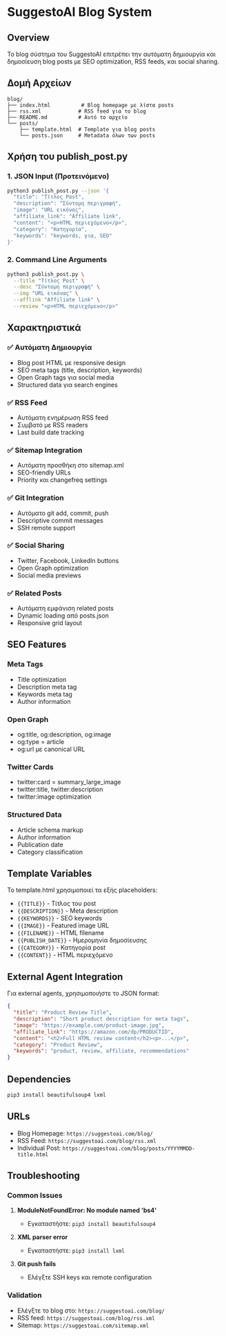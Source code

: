 # SuggestoAI Blog System

## Overview
Το blog σύστημα του SuggestoAI επιτρέπει την αυτόματη δημιουργία και δημοσίευση blog posts με SEO optimization, RSS feeds, και social sharing.

## Δομή Αρχείων
```
blog/
├── index.html          # Blog homepage με λίστα posts
├── rss.xml            # RSS feed για το blog
├── README.md          # Αυτό το αρχείο
└── posts/
    ├── template.html  # Template για blog posts
    └── posts.json     # Metadata όλων των posts
```

## Χρήση του publish_post.py

### 1. JSON Input (Προτεινόμενο)
```bash
python3 publish_post.py --json '{
  "title": "Τίτλος Post",
  "description": "Σύντομη περιγραφή",
  "image": "URL εικόνας",
  "affiliate_link": "Affiliate link",
  "content": "<p>HTML περιεχόμενο</p>",
  "category": "Κατηγορία",
  "keywords": "keywords, για, SEO"
}'
```

### 2. Command Line Arguments
```bash
python3 publish_post.py \
  --title "Τίτλος Post" \
  --desc "Σύντομη περιγραφή" \
  --img "URL εικόνας" \
  --afflink "Affiliate link" \
  --review "<p>HTML περιεχόμενο</p>"
```

## Χαρακτηριστικά

### ✅ Αυτόματη Δημιουργία
- Blog post HTML με responsive design
- SEO meta tags (title, description, keywords)
- Open Graph tags για social media
- Structured data για search engines

### ✅ RSS Feed
- Αυτόματη ενημέρωση RSS feed
- Συμβατό με RSS readers
- Last build date tracking

### ✅ Sitemap Integration
- Αυτόματη προσθήκη στο sitemap.xml
- SEO-friendly URLs
- Priority και changefreq settings

### ✅ Git Integration
- Αυτόματο git add, commit, push
- Descriptive commit messages
- SSH remote support

### ✅ Social Sharing
- Twitter, Facebook, LinkedIn buttons
- Open Graph optimization
- Social media previews

### ✅ Related Posts
- Αυτόματη εμφάνιση related posts
- Dynamic loading από posts.json
- Responsive grid layout

## SEO Features

### Meta Tags
- Title optimization
- Description meta tag
- Keywords meta tag
- Author information

### Open Graph
- og:title, og:description, og:image
- og:type = article
- og:url με canonical URL

### Twitter Cards
- twitter:card = summary_large_image
- twitter:title, twitter:description
- twitter:image optimization

### Structured Data
- Article schema markup
- Author information
- Publication date
- Category classification

## Template Variables

Το template.html χρησιμοποιεί τα εξής placeholders:

- `{{TITLE}}` - Τίτλος του post
- `{{DESCRIPTION}}` - Meta description
- `{{KEYWORDS}}` - SEO keywords
- `{{IMAGE}}` - Featured image URL
- `{{FILENAME}}` - HTML filename
- `{{PUBLISH_DATE}}` - Ημερομηνία δημοσίευσης
- `{{CATEGORY}}` - Κατηγορία post
- `{{CONTENT}}` - HTML περιεχόμενο

## External Agent Integration

Για external agents, χρησιμοποιήστε το JSON format:

```json
{
  "title": "Product Review Title",
  "description": "Short product description for meta tags",
  "image": "https://example.com/product-image.jpg",
  "affiliate_link": "https://amazon.com/dp/PRODUCTID",
  "content": "<h2>Full HTML review content</h2><p>...</p>",
  "category": "Product Review",
  "keywords": "product, review, affiliate, recommendations"
}
```

## Dependencies

```bash
pip3 install beautifulsoup4 lxml
```

## URLs

- Blog Homepage: `https://suggestoai.com/blog/`
- RSS Feed: `https://suggestoai.com/blog/rss.xml`
- Individual Post: `https://suggestoai.com/blog/posts/YYYYMMDD-title.html`

## Troubleshooting

### Common Issues
1. **ModuleNotFoundError: No module named 'bs4'**
   - Εγκαταστήστε: `pip3 install beautifulsoup4`

2. **XML parser error**
   - Εγκαταστήστε: `pip3 install lxml`

3. **Git push fails**
   - Ελέγξτε SSH keys και remote configuration

### Validation
- Ελέγξτε το blog στο: `https://suggestoai.com/blog/`
- RSS feed: `https://suggestoai.com/blog/rss.xml`
- Sitemap: `https://suggestoai.com/sitemap.xml` 